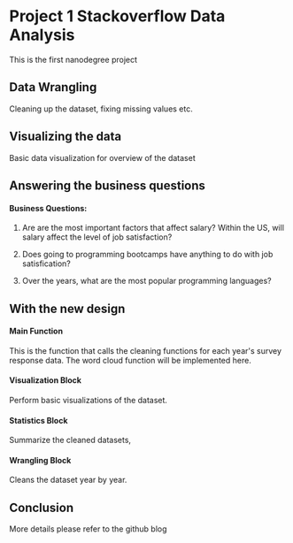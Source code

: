 # Project 1 Stackoverflow Data Analysis

This is the first nanodegree project

## Data Wrangling
Cleaning up the dataset,
fixing missing values etc.


## Visualizing the data
Basic data visualization for overview of the dataset

## Answering the business questions
#### Business Questions:
1. Are are the most important factors that affect salary? Within the US, will salary affect the level of job
satisfaction? 

2. Does going to programming bootcamps have anything to do with job satisfication?

3. Over the years, what are the most popular programming languages?


## With the new design

#### Main Function
This is the function that calls the cleaning functions for each year's survey response data.
The word cloud function will be implemented here.

#### Visualization Block
Perform basic visualizations of the dataset.

#### Statistics Block
Summarize the cleaned datasets,

#### Wrangling Block
Cleans the dataset year by year.




## Conclusion
More details please refer to the github blog


